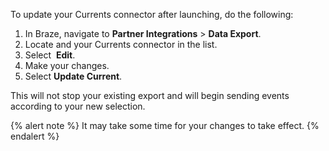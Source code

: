To update your Currents connector after launching, do the following:

1. In Braze, navigate to **Partner Integrations** > **Data Export**.
2. Locate and your Currents connector in the list.
3. Select <i class="fas fa-pencil"></i>&nbsp;**Edit**.
4. Make your changes.
5. Select **Update Current**.

This will not stop your existing export and will begin sending events according to your new selection.

{% alert note %}
It may take some time for your changes to take effect.
{% endalert %}